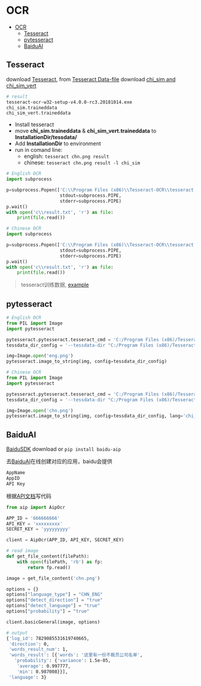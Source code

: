 # OCR

<!-- TOC -->

- [OCR](#ocr)
    - [Tesseract](#tesseract)
    - [pytesseract](#pytesseract)
    - [BaiduAI](#baiduai)

<!-- /TOC -->

## Tesseract

download [Tesseract](https://github.com/UB-Mannheim/tesseract/wiki), from [Tesseract Data-file](https://github.com/tesseract-ocr/tesseract/wiki/Data-Files) download [chi_sim and chi_sim_vert](https://github.com/tesseract-ocr/tessdata_best)

```bash
# result
tesseract-ocr-w32-setup-v4.0.0-rc3.20181014.exe
chi_sim.traineddata
chi_sim_vert.traineddata
```

- Install tesseract
- move **chi_sim.traineddata** & **chi_sim_vert.traineddata** to **InstallationDir/tessdata/**
- Add **InstallationDir** to environment
- run in comand line: 
    - english: `tesseract chn.png result`
    - chinese: `tesseract chn.png result -l chi_sim`

```python
# English OCR
import subprocess

p=subprocess.Popen(['C:\\Program Files (x86)\\Tesseract-OCR\\tesseract.exe','c:\\3.jpg','c:\\result'], 
                    stdout=subprocess.PIPE,
                    stderr=subprocess.PIPE)
p.wait()
with open('c\\result.txt', 'r') as file:
    print(file.read())
```

```python
# Chinese OCR
import subprocess

p=subprocess.Popen(['C:\\Program Files (x86)\\Tesseract-OCR\\tesseract.exe','c:\\3.jpg','c:\\result', '-l', 'chi_sim'], 
                    stdout=subprocess.PIPE,
                    stderr=subprocess.PIPE)
p.wait()
with open('c\\result.txt', 'r') as file:
    print(file.read())
```

> tesseract训练数据, [example](https://blog.csdn.net/business122/article/details/79174774)

## pytesseract

```python
# English OCR
from PIL import Image
import pytesseract

pytesseract.pytesseract.tesseract_cmd = 'C:/Program Files (x86)/Tesseract-OCR/tesseract.exe'
tessdata_dir_config = '--tessdata-dir "C:/Program Files (x86)/Tesseract-OCR/tessdata"'

img=Image.open('eng.png')
pytesseract.image_to_string(img, config=tessdata_dir_config)
```

```python
# Chinese OCR
from PIL import Image
import pytesseract

pytesseract.pytesseract.tesseract_cmd = 'C:/Program Files (x86)/Tesseract-OCR/tesseract.exe'
tessdata_dir_config = '--tessdata-dir "C:/Program Files (x86)/Tesseract-OCR/tessdata"'

img=Image.open('chn.png')
pytesseract.image_to_string(img, config=tessdata_dir_config, lang='chi_sim')
```

## BaiduAI

[BaiduSDK](https://ai.baidu.com/sdk) download or `pip install baidu-aip`

去[BaiduAI](https://ai.baidu.com)在线创建对应的应用，baidu会提供

```bash
AppName
AppID
API Key
```

根据[API文档](https://ai.baidu.com/docs#/OCR-Python-SDK/32034d46)写代码

```python
from aip import AipOcr

APP_ID = '666666666'
API_KEY = 'xxxxxxxxx'
SECRET_KEY = 'yyyyyyyyy'

client = AipOcr(APP_ID, API_KEY, SECRET_KEY)

# read image
def get_file_content(filePath):
    with open(filePath, 'rb') as fp:
        return fp.read()

image = get_file_content('chn.png')

options = {}
options["language_type"] = "CHN_ENG"
options["detect_direction"] = "true"
options["detect_language"] = "true"
options["probability"] = "true"

client.basicGeneral(image, options)
```

```bash
# output
{'log_id': 7829085531619740665,
 'direction': 0,
 'words_result_num': 1,
 'words_result': [{'words': '这里有一份不裁员公司名单',
   'probability': {'variance': 1.5e-05,
    'average': 0.997777,
    'min': 0.987008}}],
 'language': 3}
```

